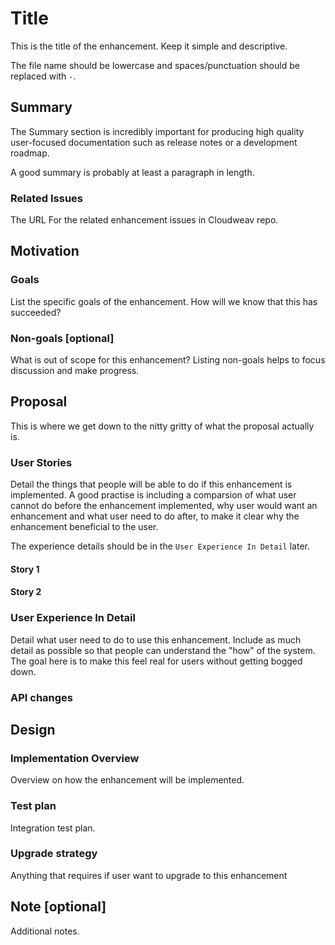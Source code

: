 # Title

This is the title of the enhancement. Keep it simple and descriptive.

The file name should be lowercase and spaces/punctuation should be replaced with `-`.

## Summary

The Summary section is incredibly important for producing high quality user-focused documentation such as release notes or a development roadmap.

A good summary is probably at least a paragraph in length.

### Related Issues

The URL For the related enhancement issues in Cloudweav repo.

## Motivation

### Goals

List the specific goals of the enhancement. How will we know that this has succeeded?

### Non-goals [optional]

What is out of scope for this enhancement? Listing non-goals helps to focus discussion and make progress.

## Proposal

This is where we get down to the nitty gritty of what the proposal actually is.

### User Stories
Detail the things that people will be able to do if this enhancement is implemented. A good practise is including a comparsion of what user cannot do before the enhancement implemented, why user would want an enhancement and what user need to do after, to make it clear why the enhancement beneficial to the user.

The experience details should be in the `User Experience In Detail` later.

#### Story 1
#### Story 2

### User Experience In Detail

Detail what user need to do to use this enhancement. Include as much detail as possible so that people can understand the "how" of the system. The goal here is to make this feel real for users without getting bogged down.

### API changes

## Design

### Implementation Overview

Overview on how the enhancement will be implemented.

### Test plan

Integration test plan.

### Upgrade strategy

Anything that requires if user want to upgrade to this enhancement

## Note [optional]

Additional notes.
